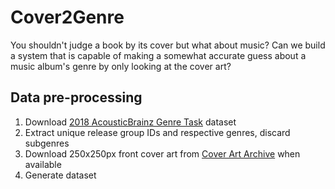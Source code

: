 # Cover2Genre
You shouldn't judge a book by its cover but what about music? Can we build a system that is capable of making
a somewhat accurate guess about a music album's genre by only looking at the cover art?

## Data pre-processing
1. Download [2018 AcousticBrainz Genre Task][1] dataset
2. Extract unique release group IDs and respective genres, discard subgenres
3. Download 250x250px front cover art from [Cover Art Archive][2] when available
4. Generate dataset


[1]: https://multimediaeval.github.io/2018-AcousticBrainz-Genre-Task/data/
[2]: https://coverartarchive.org/
